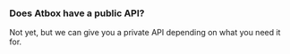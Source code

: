 
### Does Atbox have a public API? ###
Not yet, but we can give you a private API depending on what you need it for.
